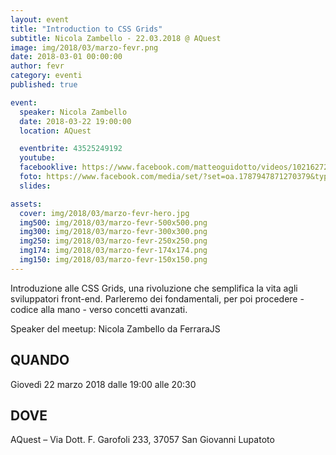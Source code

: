 ```yaml
---
layout: event
title: "Introduction to CSS Grids"
subtitle: Nicola Zambello - 22.03.2018 @ AQuest
image: img/2018/03/marzo-fevr.png
date: 2018-03-01 00:00:00
author: fevr
category: eventi
published: true

event:
  speaker: Nicola Zambello
  date: 2018-03-22 19:00:00
  location: AQuest

  eventbrite: 43525249192
  youtube:
  facebooklive: https://www.facebook.com/matteoguidotto/videos/10216272695953952/
  foto: https://www.facebook.com/media/set/?set=oa.1787947871270379&type=3
  slides:

assets:
  cover: img/2018/03/marzo-fevr-hero.jpg
  img500: img/2018/03/marzo-fevr-500x500.png
  img300: img/2018/03/marzo-fevr-300x300.png
  img250: img/2018/03/marzo-fevr-250x250.png
  img174: img/2018/03/marzo-fevr-174x174.png
  img150: img/2018/03/marzo-fevr-150x150.png
---
```


Introduzione alle CSS Grids, una rivoluzione che semplifica la vita agli sviluppatori front-end. Parleremo dei fondamentali, per poi procedere - codice alla mano - verso concetti avanzati.

Speaker del meetup: Nicola Zambello da FerraraJS

## QUANDO

Giovedì 22 marzo 2018 dalle 19:00 alle 20:30

## DOVE

AQuest – Via Dott. F. Garofoli 233, 37057 San Giovanni Lupatoto
